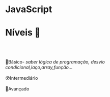 # JavaScript


<h1>Níveis 👣</h1> <br>
<br>

🥱Básico- <i>saber lógica de programação, desvio condicional,laço,array,função...<br></i>
<br>
😵Intermediário<br>
<br>
🤯Avançado<br>
